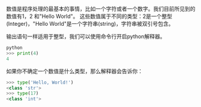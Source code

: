 数值是程序处理的最基本的事情，比如一个字符或者一个数字。我们目前所见到的数值有1，2 和"Hello World"。
这些数值属于不同的类型：2是一个整型(Integer)，"Hello World"是一个字符串(string)，字符串被双引号包含。

输出语句一样适用于整型，我们可以使用命令行开启python解释器。

```python
python
>>> print(4)
4
```

如果你不确定一个数值是什么类型，那么解释器会告诉你：
```python
>>> type('Hello, World!') 
<class 'str'>
>>> type(17)
<class 'int'>
```






